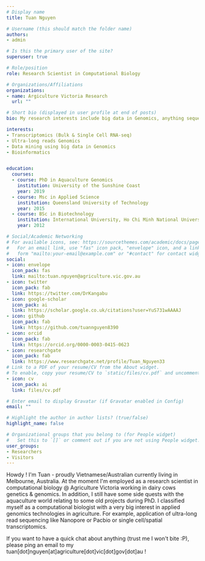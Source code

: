 ```yaml
---
# Display name
title: Tuan Nguyen

# Username (this should match the folder name)
authors:
- admin

# Is this the primary user of the site?
superuser: true

# Role/position
role: Research Scientist in Computational Biology

# Organizations/Affiliations
organizations:
- name: Argiculture Victoria Research
  url: ""

# Short bio (displayed in user profile at end of posts)
bio: My research interests include big data in Genomics, anything sequencing (from ultra-long read sequencing like Nanopore or Pacbio to short read like Illumina NovaSeq) as well as bioinformatics in general.

interests:
- Transcriptomics (Bulk & Single Cell RNA-seq)
- Ultra-long reads Genomics
- Data mining using big data in Genomics
- Bioinformatics


education:
  courses:
  - course: PhD in Aquaculture Genomics
    institution: University of the Sunshine Coast
    year: 2019
  - course: Msc in Applied Science
    institution: Queensland University of Technology
    year: 2015
  - course: BSc in Biotechnology
    institution: International University, Ho Chi Minh National University
    year: 2012

# Social/Academic Networking
# For available icons, see: https://sourcethemes.com/academic/docs/page-builder/#icons
#   For an email link, use "fas" icon pack, "envelope" icon, and a link in the
#   form "mailto:your-email@example.com" or "#contact" for contact widget.
social:
- icon: envelope
  icon_pack: fas
  link: mailto:tuan.nguyen@agriculture.vic.gov.au
- icon: twitter
  icon_pack: fab
  link: https://twitter.com/DrKangabu
- icon: google-scholar
  icon_pack: ai
  link: https://scholar.google.co.uk/citations?user=YuS731wAAAAJ
- icon: github
  icon_pack: fab
  link: https://github.com/tuannguyen8390
- icon: orcid
  icon_pack: fab
  link: https://orcid.org/0000-0003-0415-0623
- icon: researchgate
  icon_pack: fab
  link: https://www.researchgate.net/profile/Tuan_Nguyen33
# Link to a PDF of your resume/CV from the About widget.
# To enable, copy your resume/CV to `static/files/cv.pdf` and uncomment the lines below.
- icon: cv
  icon_pack: ai
  link: files/cv.pdf

# Enter email to display Gravatar (if Gravatar enabled in Config)
email: ""

# Highlight the author in author lists? (true/false)
highlight_name: false

# Organizational groups that you belong to (for People widget)
#   Set this to `[]` or comment out if you are not using People widget.
user_groups:
- Researchers
- Visitors
---
```


Howdy ! I'm Tuan - proudly Vietnamese/Australian currently living in Melbourne, Australia. At the moment I'm employed as a research scientist in computational biology @ Agriculture Victoria working in dairy cows genetics & genomics. In addition, I still have some side quests with the aquaculture world relating to some old projects during PhD. I classified myself as a computational biologist with a very big interest in applied genomics technologies in agriculture. For example, application of ultra-long read sequencing like Nanopore or Pacbio or single cell/spatial transcriptomics.

If you want to have a quick chat about anything (trust me I won't bite :P), please ping an email to my tuan[dot]nguyen[at]agriculture[dot]vic[dot]gov[dot]au !
